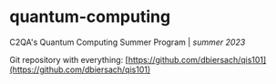 # quantum-computing
C2QA's Quantum Computing Summer Program | *summer 2023*

Git repository with everything: [https://github.com/dbiersach/qis101](https://github.com/dbiersach/qis101)
